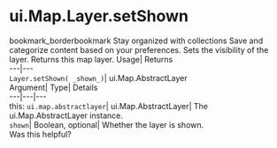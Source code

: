  
#  ui.Map.Layer.setShown
bookmark_borderbookmark Stay organized with collections  Save and categorize content based on your preferences.
Sets the visibility of the layer. 
Returns this map layer.
Usage| Returns  
---|---  
`Layer.setShown( _shown_)`| ui.Map.AbstractLayer  
Argument| Type| Details  
---|---|---  
this: `ui.map.abstractlayer`| ui.Map.AbstractLayer| The ui.Map.AbstractLayer instance.  
`shown`| Boolean, optional| Whether the layer is shown.  
Was this helpful?
